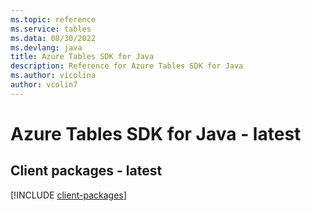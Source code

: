 ```yaml
---
ms.topic: reference
ms.service: tables
ms.data: 08/30/2022
ms.devlang: java
title: Azure Tables SDK for Java
description: Reference for Azure Tables SDK for Java
ms.author: vicolina
author: vcolin7
---
```

# Azure Tables SDK for Java - latest

## Client packages - latest
[!INCLUDE [client-packages](tables-client-index.md)]